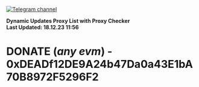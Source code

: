[![Telegram channel](https://img.shields.io/endpoint?url=https://runkit.io/damiankrawczyk/telegram-badge/branches/master?url=https://t.me/n4z4v0d)](https://t.me/n4z4v0d) 

**Dynamic Updates Proxy List with Proxy Checker**  
**Last Updated: 18.12.23 11:56**

# DONATE (_any evm_) - 0xDEADf12DE9A24b47Da0a43E1bA70B8972F5296F2
